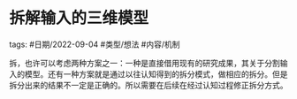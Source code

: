 # 拆解输入的三维模型


tags: #日期/2022-09-04 #类型/想法 #内容/机制 


拆，也许可以考虑两种方案之一：一种是直接借用现有的研究成果，其关于分割输入的模型。还有一种方案就是通过以往认知得到的拆分模式，做相应的拆分。但是拆分出来的结果不一定是正确的。所以需要在后续在经过认知过程修正拆分方式。



